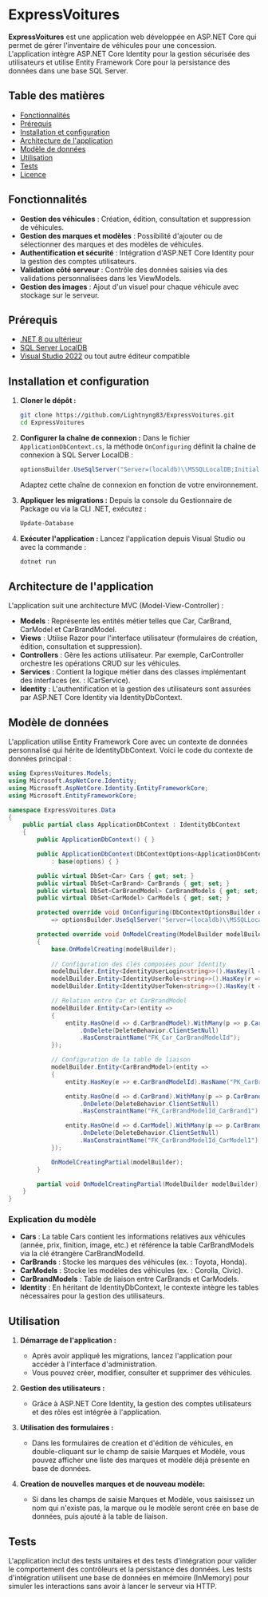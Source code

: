 # ExpressVoitures

**ExpressVoitures** est une application web développée en ASP.NET Core qui permet de gérer l'inventaire de véhicules pour une concession.  
L'application intègre ASP.NET Core Identity pour la gestion sécurisée des utilisateurs et utilise Entity Framework Core pour la persistance des données dans une base SQL Server.

## Table des matières

- [Fonctionnalités](#fonctionnalités)
- [Prérequis](#prérequis)
- [Installation et configuration](#installation-et-configuration)
- [Architecture de l'application](#architecture-de-lapplication)
- [Modèle de données](#modèle-de-données)
- [Utilisation](#utilisation)
- [Tests](#tests)
- [Licence](#licence)

## Fonctionnalités

- **Gestion des véhicules** : Création, édition, consultation et suppression de véhicules.
- **Gestion des marques et modèles** : Possibilité d'ajouter ou de sélectionner des marques et des modèles de véhicules.
- **Authentification et sécurité** : Intégration d'ASP.NET Core Identity pour la gestion des comptes utilisateurs.
- **Validation côté serveur** : Contrôle des données saisies via des validations personnalisées dans les ViewModels.
- **Gestion des images** : Ajout d'un visuel pour chaque véhicule avec stockage sur le serveur.

## Prérequis

- [.NET 8 ou ultérieur](https://dotnet.microsoft.com/)
- [SQL Server LocalDB](https://docs.microsoft.com/fr-fr/sql/database-engine/configure-windows/sql-server-express-localdb)
- [Visual Studio 2022](https://visualstudio.microsoft.com/) ou tout autre éditeur compatible

## Installation et configuration

1. **Cloner le dépôt :**
   ```bash
   git clone https://github.com/Lightnyng83/ExpressVoitures.git
   cd ExpressVoitures
   ```

2. **Configurer la chaîne de connexion :**
   Dans le fichier `ApplicationDbContext.cs`, la méthode `OnConfiguring` définit la chaîne de connexion à SQL Server LocalDB :

   ```csharp
   optionsBuilder.UseSqlServer("Server=(localdb)\\MSSQLLocalDB;Initial Catalog=aspnet-ExpressVoitures-cea89d45-b133-413b-a3d4-a3572252c30d;Trusted_Connection=True;");
   ```

   Adaptez cette chaîne de connexion en fonction de votre environnement.

3. **Appliquer les migrations :**
   Depuis la console du Gestionnaire de Package ou via la CLI .NET, exécutez :
   ```bash
   Update-Database
   ```

4. **Exécuter l'application :**
   Lancez l'application depuis Visual Studio ou avec la commande :
   ```bash
   dotnet run
   ```

## Architecture de l'application

L'application suit une architecture MVC (Model-View-Controller) :

- **Models** : Représente les entités métier telles que Car, CarBrand, CarModel et CarBrandModel.
- **Views** : Utilise Razor pour l'interface utilisateur (formulaires de création, édition, consultation et suppression).
- **Controllers** : Gère les actions utilisateur. Par exemple, CarController orchestre les opérations CRUD sur les véhicules.
- **Services** : Contient la logique métier dans des classes implémentant des interfaces (ex. : ICarService).
- **Identity** : L'authentification et la gestion des utilisateurs sont assurées par ASP.NET Core Identity via IdentityDbContext.

## Modèle de données

L'application utilise Entity Framework Core avec un contexte de données personnalisé qui hérite de IdentityDbContext.
Voici le code du contexte de données principal :

```csharp
using ExpressVoitures.Models;
using Microsoft.AspNetCore.Identity;
using Microsoft.AspNetCore.Identity.EntityFrameworkCore;
using Microsoft.EntityFrameworkCore;

namespace ExpressVoitures.Data
{
    public partial class ApplicationDbContext : IdentityDbContext
    {
        public ApplicationDbContext() { }

        public ApplicationDbContext(DbContextOptions<ApplicationDbContext> options)
            : base(options) { }

        public virtual DbSet<Car> Cars { get; set; }
        public virtual DbSet<CarBrand> CarBrands { get; set; }
        public virtual DbSet<CarBrandModel> CarBrandModels { get; set; }
        public virtual DbSet<CarModel> CarModels { get; set; }

        protected override void OnConfiguring(DbContextOptionsBuilder optionsBuilder)
            => optionsBuilder.UseSqlServer("Server=(localdb)\\MSSQLLocalDB;Initial Catalog=aspnet-ExpressVoitures-cea89d45-b133-413b-a3d4-a3572252c30d;Trusted_Connection=True;");

        protected override void OnModelCreating(ModelBuilder modelBuilder)
        {
            base.OnModelCreating(modelBuilder);
            
            // Configuration des clés composées pour Identity
            modelBuilder.Entity<IdentityUserLogin<string>>().HasKey(l => new { l.LoginProvider, l.ProviderKey });
            modelBuilder.Entity<IdentityUserRole<string>>().HasKey(r => new { r.UserId, r.RoleId });
            modelBuilder.Entity<IdentityUserToken<string>>().HasKey(t => new { t.UserId, t.LoginProvider, t.Name });

            // Relation entre Car et CarBrandModel
            modelBuilder.Entity<Car>(entity =>
            {
                entity.HasOne(d => d.CarBrandModel).WithMany(p => p.Cars)
                    .OnDelete(DeleteBehavior.ClientSetNull)
                    .HasConstraintName("FK_Car_CarBrandModelId");
            });

            // Configuration de la table de liaison
            modelBuilder.Entity<CarBrandModel>(entity =>
            {
                entity.HasKey(e => e.CarBrandModelId).HasName("PK_CarBrandModelId_1");

                entity.HasOne(d => d.CarBrand).WithMany(p => p.CarBrandModels)
                    .OnDelete(DeleteBehavior.ClientSetNull)
                    .HasConstraintName("FK_CarBrandModelId_CarBrand1");

                entity.HasOne(d => d.CarModel).WithMany(p => p.CarBrandModels)
                    .OnDelete(DeleteBehavior.ClientSetNull)
                    .HasConstraintName("FK_CarBrandModelId_CarModel1");
            });

            OnModelCreatingPartial(modelBuilder);
        }

        partial void OnModelCreatingPartial(ModelBuilder modelBuilder);
    }
}
```

### Explication du modèle

- **Cars** : La table Cars contient les informations relatives aux véhicules (année, prix, finition, image, etc.) et référence la table CarBrandModels via la clé étrangère CarBrandModelId.
- **CarBrands** : Stocke les marques des véhicules (ex. : Toyota, Honda).
- **CarModels** : Stocke les modèles des véhicules (ex. : Corolla, Civic).
- **CarBrandModels** : Table de liaison entre CarBrands et CarModels.
- **Identity** : En héritant de IdentityDbContext, le contexte intègre les tables nécessaires pour la gestion des utilisateurs.

## Utilisation

1. **Démarrage de l'application :**
   - Après avoir appliqué les migrations, lancez l'application pour accéder à l'interface d'administration.
   - Vous pouvez créer, modifier, consulter et supprimer des véhicules.

2. **Gestion des utilisateurs :**
   - Grâce à ASP.NET Core Identity, la gestion des comptes utilisateurs et des rôles est intégrée à l'application.

3. **Utilisation des formulaires :**
   - Dans les formulaires de creation et d'édition de véhicules, en double-cliquant sur le champ de saisie Marques et Modèle, vous pouvez afficher une liste des marques et modèle déjà présente en base de données.

2. **Creation de nouvelles marques et de nouveau modèle:**
   - Si dans les champs de saisie Marques et Modèle, vous saisissez un nom qui n'existe pas, la marque ou le modèle seront crée en base de données, puis ajouté à la table de liaison. 

## Tests

L'application inclut des tests unitaires et des tests d'intégration pour valider le comportement des contrôleurs et la persistance des données.
Les tests d'intégration utilisent une base de données en mémoire (InMemory) pour simuler les interactions sans avoir à lancer le serveur via HTTP.